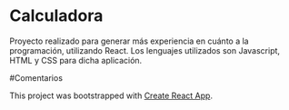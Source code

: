 # Calculadora

Proyecto realizado para generar más experiencia en cuánto a la programación, utilizando React. Los lenguajes utilizados son Javascript, HTML y CSS para dicha aplicación.

#Comentarios

This project was bootstrapped with [Create React App](https://github.com/facebook/create-react-app).


